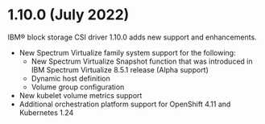 # 1.10.0 (July 2022)

IBM® block storage CSI driver 1.10.0 adds new support and enhancements.
- New Spectrum Virtualize family system support for the following:
    - New Spectrum Virtualize Snapshot function that was introduced in IBM Spectrum Virtualize 8.5.1 release (Alpha support)
    - Dynamic host definition
    - Volume group configuration
- New kubelet volume metrics support
- Additional orchestration platform support for OpenShift 4.11 and Kubernetes 1.24
